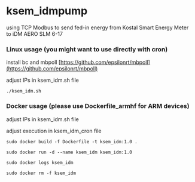 # ksem_idmpump
using TCP Modbus to send fed-in energy from Kostal Smart Energy Meter to iDM AERO SLM 6-17

### Linux usage (you might want to use directly with cron)
install bc and mbpoll [https://github.com/epsilonrt/mbpoll](https://github.com/epsilonrt/mbpoll)

adjust IPs in ksem_idm.sh file

```./ksem_idm.sh```

### Docker usage (please use Dockerfile_armhf for ARM devices)
adjust IPs in ksem_idm.sh file

adjust execution in ksem_idm_cron file

```sudo docker build -f Dockerfile -t ksem_idm:1.0 .```

```sudo docker run -d --name ksem_idm ksem_idm:1.0```

```sudo docker logs ksem_idm```

```sudo docker rm -f ksem_idm```

